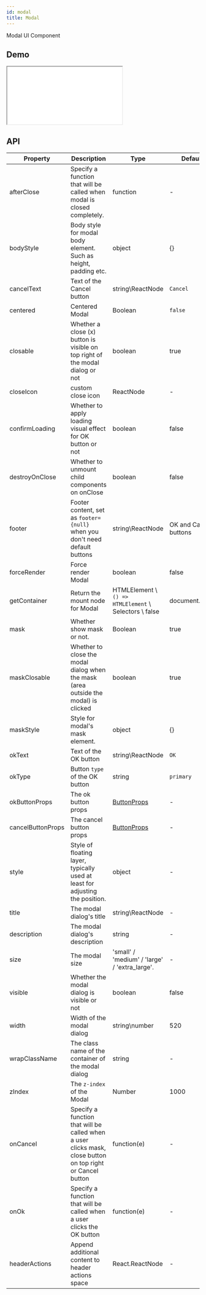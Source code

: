 ```yaml
---
id: modal
title: Modal
---
```


Modal UI Component

## Demo

<iframe src="/storybook-static/iframe.html?id=components-modal--default"></iframe>

## API

| Property          | Description                                                                                                | Type                                                  | Default               | Version |
| ----------------- | ---------------------------------------------------------------------------------------------------------- | ----------------------------------------------------- | --------------------- | ------- |
| afterClose        | Specify a function that will be called when modal is closed completely.                                    | function                                              | -                     |
| bodyStyle         | Body style for modal body element. Such as height, padding etc.                                            | object                                                | {}                    |
| cancelText        | Text of the Cancel button                                                                                  | string\ReactNode                                      | `Cancel`              |
| centered          | Centered Modal                                                                                             | Boolean                                               | `false`               |
| closable          | Whether a close (x) button is visible on top right of the modal dialog or not                              | boolean                                               | true                  |
| closeIcon         | custom close icon                                                                                          | ReactNode                                             | -                     |
| confirmLoading    | Whether to apply loading visual effect for OK button or not                                                | boolean                                               | false                 |
| destroyOnClose    | Whether to unmount child components on onClose                                                             | boolean                                               | false                 |
| footer            | Footer content, set as `footer={null}` when you don't need default buttons                                 | string\ReactNode                                      | OK and Cancel buttons |
| forceRender       | Force render Modal                                                                                         | boolean                                               | false                 |
| getContainer      | Return the mount node for Modal                                                                            | HTMLElement \ `() => HTMLElement` \ Selectors \ false | document.body         |
| mask              | Whether show mask or not.                                                                                  | Boolean                                               | true                  |
| maskClosable      | Whether to close the modal dialog when the mask (area outside the modal) is clicked                        | boolean                                               | true                  |
| maskStyle         | Style for modal's mask element.                                                                            | object                                                | {}                    |
| okText            | Text of the OK button                                                                                      | string\ReactNode                                      | `OK`                  |
| okType            | Button `type` of the OK button                                                                             | string                                                | `primary`             |
| okButtonProps     | The ok button props                                                                                        | [ButtonProps](/components/button)                     | -                     |
| cancelButtonProps | The cancel button props                                                                                    | [ButtonProps](/components/button)                     | -                     |
| style             | Style of floating layer, typically used at least for adjusting the position.                               | object                                                | -                     |
| title             | The modal dialog's title                                                                                   | string\ReactNode                                      | -                     |
| description       | The modal dialog's description                                                                             | string                                                | -                     |
| size              | The modal size                                                                                             | 'small' / 'medium' / 'large' / 'extra_large'.         | -                     |
| visible           | Whether the modal dialog is visible or not                                                                 | boolean                                               | false                 |
| width             | Width of the modal dialog                                                                                  | string\number                                         | 520                   |
| wrapClassName     | The class name of the container of the modal dialog                                                        | string                                                | -                     |
| zIndex            | The `z-index` of the Modal                                                                                 | Number                                                | 1000                  |
| onCancel          | Specify a function that will be called when a user clicks mask, close button on top right or Cancel button | function(e)                                           | -                     |
| onOk              | Specify a function that will be called when a user clicks the OK button                                    | function(e)                                           | -                     |
| headerActions     | Append additional content to header actions space                                                          | React.ReactNode                                       | -                     |
